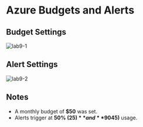 
# Azure Budgets and Alerts

## Budget Settings

![lab9-1](https://github.com/user-attachments/assets/29236a39-a1b5-4550-8d95-319815a4c89c)

## Alert Settings

![lab9-2](https://github.com/user-attachments/assets/92d8709e-a898-4e01-8d56-2415ac282f6d)

## Notes
- A monthly budget of **$50** was set.
- Alerts trigger at **50% ($25)** and **90% ($45)** usage.
